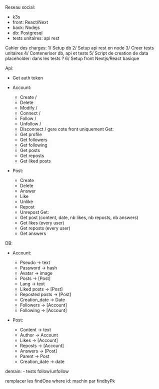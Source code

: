 Reseau social:
- k3s
- front: React/Next
- back: Nodejs
- db: Postgresql
- tests unitaires: api rest

Cahier des charges:
1/ Setup db
2/ Setup api rest en node
3/ Creer tests unitaires
4/ Conteneriser db, api et tests
5/ Script de creation de data placeholder: dans les tests ?
6/ Setup front Nextjs/React basique

Api:
- Get auth token

- Account:
    - Create /
    - Delete
    - Modify /
    - Connect /
    - Follow /
    - Unfollow /
    - Disconnect / gere cote front uniquement
Get:
    - Get profile
    - Get followers
    - Get following
    - Get posts
    - Get reposts
    - Get liked posts

- Post:
    - Create
    - Delete
    - Answer
    - Like
    - Unlike
    - Repost
    - Unrepost
Get:
    - Get post (content, date, nb likes, nb reposts, nb answers)
    - Get likes (every user)
    - Get reposts (every user)
    - Get answers

DB:
- Account:
    - Pseudo -> text
    - Password -> hash
    - Avatar -> image
    - Posts -> [Post]
    - Lang -> text
    - Liked posts -> [Post]
    - Reposted posts -> [Post]
    - Creation_date -> Date
    - Followers -> [Account]
    - Following -> [Account]

- Post:
    - Content -> text
    - Author -> Account
    - Likes -> [Account]
    - Reposts -> [Account]
    - Answers -> [Post]
    - Parent -> Post
    - Creation_date -> date

demain:
    - tests follow/unfollow

remplacer les findOne where id: machin par findbyPk
